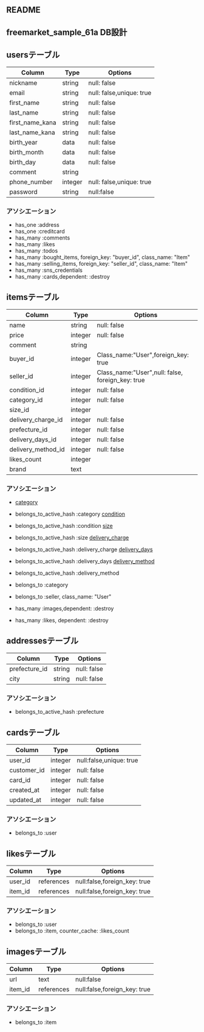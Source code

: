 ## README
## freemarket_sample_61a DB設計

## usersテーブル
|Column|Type|Options|
|------|----|-------|
|nickname|string|null: false|
|email|string|null: false,unique: true|
|first_name|string|null: false|
|last_name|string|null: false|
|first_name_kana|string|null: false|
|last_name_kana|string|null: false|
|birth_year|data|null: false|
|birth_month|data|null: false|
|birth_day|data|null: false|
|comment|string||
|phone_number|integer|null: false,unique: true|
|password|string|null:false|

### アソシエーション
- has_one :address
- has_one :creditcard
- has_many :comments
- has_many :likes
- has_many :todos
- has_many :bought_items, foreign_key: "buyer_id", class_name: "Item"
- has_many :selling_items, foreign_key: "seller_id", class_name: "Item"
- has_many :sns_credentials
- has_many :cards,dependent: :destroy

## itemsテーブル
|Column|Type|Options|
|------|----|-------|
|name|string|null: false|
|price|integer|null: false|
|comment|string|
|buyer_id|integer|Class_name:"User",foreign_key: true|
|seller_id|integer|Class_name:"User",null: false, foreign_key: true|
|condition_id|integer|null: false|
|category_id|integer|null: false|
|size_id|integer|
|delivery_charge_id|integer|null: false|
|prefecture_id|integer|null: false|
|delivery_days_id|integer|null: false|
|delivery_method_id|integer|null: false|
|likes_count|integer|
|brand|text|

### アソシエーション
  - [category](https://github.com/momo8030/freemarket_sample_61a/blob/master/app/models/category.rb)
- belongs_to_active_hash :category
[condition](https://github.com/momo8030/freemarket_sample_61a/blob/master/app/models/condition.rb)
- belongs_to_active_hash :condition
[size](https://github.com/momo8030/freemarket_sample_61a/blob/master/app/models/size.rb)
- belongs_to_active_hash :size
[delivery_charge](https://github.com/momo8030/freemarket_sample_61a/blob/master/app/models/delivery_charge.rb)
- belongs_to_active_hash :delivery_charge
[delivery_days](https://github.com/momo8030/freemarket_sample_61a/blob/master/app/models/delivery_days.rb)
- belongs_to_active_hash :delivery_days
[delivery_method](https://github.com/momo8030/freemarket_sample_61a/blob/master/app/models/delivery_method.rb)
- belongs_to_active_hash :delivery_method

- belongs_to :category
- belongs_to :seller, class_name: "User"

- has_many   :images,dependent: :destroy
- has_many :likes, dependent: :destroy

## addressesテーブル
|Column|Type|Options|
|------|----|-------|
|prefecture_id|string|null: false|
|city|string|null: false|

### アソシエーション
-  belongs_to_active_hash :prefecture

## cardsテーブル
|Column|Type|Options|
|------|----|-------|
|user_id|integer|null:false,unique: true|
|customer_id|integer|null: false|
|card_id|integer|null: false|
|created_at|integer|null: false|
|updated_at|integer|null: false|

### アソシエーション
- belongs_to :user

## likesテーブル
|Column|Type|Options|
|------|----|-------|
|user_id|references|null:false,foreign_key: true|
|item_id|references|null:false,foreign_key: true|

### アソシエーション
- belongs_to :user
- belongs_to :item, counter_cache: :likes_count

## imagesテーブル
|Column|Type|Options|
|------|----|-------|
|url|text|null:false|
|item_id|references|null:false,foreign_key: true|

### アソシエーション
- belongs_to :item
